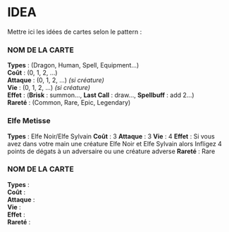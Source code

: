 # IDEA
Mettre ici les idées de cartes selon le pattern :
### NOM DE LA CARTE #
__Types__ : (Dragon, Human, Spell, Equipment...)  
__Coût__ : (0, 1, 2, ...)  
__Attaque__ : (0, 1, 2, ...) *(si créature)*  
__Vie__ : (0, 1, 2, ...) *(si créature)*  
__Effet__ : (__Brisk__ : summon..., __Last Call__ : draw..., __Spellbuff__ : add 2...)  
__Rareté__ : (Common, Rare, Epic, Legendary)  

### Elfe Metisse #
__Types__ : Elfe Noir/Elfe Sylvain
__Coût__ : 3
__Attaque__ :  3
__Vie__ :  4
__Effet__ : Si vous avez dans votre main une créature Elfe Noir et Elfe Sylvain alors Infligez 4 points de dégats à un adversaire ou une créature adverse
__Rareté__ : Rare 

### NOM DE LA CARTE #
__Types__ :  
__Coût__ :  
__Attaque__ :  
__Vie__ :  
__Effet__ :  
__Rareté__ :  
